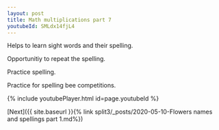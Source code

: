 ```yaml
---
layout: post
title: Math multiplications part 7
youtubeId: SMLdx14fjL4
---
```

 
 
Helps to learn sight words and their spelling.

Opportunitiy to repeat the spelling. 

Practice spelling. 
 
Practice for spelling bee competitions. 
 
{% include youtubePlayer.html id=page.youtubeId %}
 
 

[Next]({{ site.baseurl }}{% link  split3/_posts/2020-05-10-Flowers names and spellings part 1.md%})
 
